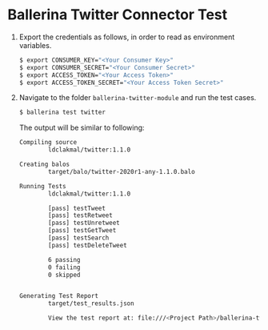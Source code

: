 # Ballerina Twitter Connector Test

1. Export the credentials as follows, in order to read as environment variables.
    
    ```bash
    $ export CONSUMER_KEY="<Your Consumer Key>"
    $ export CONSUMER_SECRET="<Your Consumer Secret>"
    $ export ACCESS_TOKEN="<Your Access Token>"
    $ export ACCESS_TOKEN_SECRET="<Your Access Token Secret>"
    ```

2. Navigate to the folder `ballerina-twitter-module` and run the test cases.

    ```bash
    $ ballerina test twitter
    ```

    The output will be similar to following:

    ```bash
    Compiling source
            ldclakmal/twitter:1.1.0

    Creating balos
            target/balo/twitter-2020r1-any-1.1.0.balo

    Running Tests
            ldclakmal/twitter:1.1.0

            [pass] testTweet
            [pass] testRetweet
            [pass] testUnretweet
            [pass] testGetTweet
            [pass] testSearch
            [pass] testDeleteTweet

            6 passing
            0 failing
            0 skipped


    Generating Test Report
            target/test_results.json

            View the test report at: file:///<Project Path>/ballerina-twitter-module/target/test_results.html
    ```